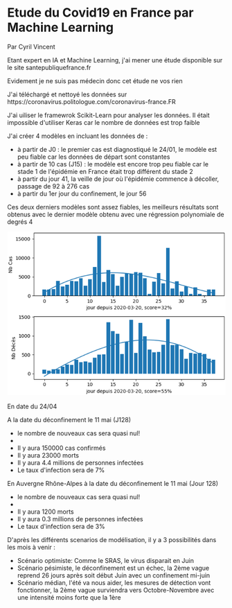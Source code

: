 <h1>Etude du Covid19 en France par Machine Learning</h1>
<p>Par Cyril Vincent</p>
<p>Etant expert en IA et Machine Learning, j'ai mener une étude disponible sur le site santepubliquefrance.fr</p>
<p>Evidement je ne suis pas médecin donc cet étude ne vos rien</p>
<p>J'ai téléchargé et nettoyé les données sur https://coronavirus.politologue.com/coronavirus-france.FR </p>
<p>J'ai uiliser le framewrok Scikit-Learn pour analyser les données. Il était impossible d'utiliser Keras car le nombre de données est trop faible</p>
<p>J'ai créer 4 modèles en incluant les données de :
    <ul>
        <li>à partir de J0 : le premier cas est diagnostiqué le 24/01, le modèle est peu fiable car les données de départ sont constantes</li>
        <li>à partir de 10 cas (J15) : le modèle est encore trop peu fiable car le stade 1 de l'épidémie en France était trop différent du stade 2</li>
        <li>à partir du jour 41, la veille de jour où l'épidémie commence à décoller, passage de 92 à 276 cas</li>
        <li>à partir du 1er jour du confinement, le jour 56</li>
    </ul>
<p>Ces deux derniers modèles sont assez fiables, les meilleurs résultats sont obtenus avec le dernier modèle obtenu avec une régression polynomiale de degrés 4</p>
<img src="data/figure.png"/>
<p>En date du 24/04</p>
<p>A la date du déconfinement le 11 mai (J128)
<ul>
    <li>le nombre de nouveaux cas sera quasi nul!<li>
    <li>Il y aura 150000 cas confirmés</li>
    <li>Il y aura 23000 morts</li>
    <li>Il y aura 4.4 millions de personnes infectées</li>
    <li>Le taux d'infection sera de 7%</li>
</ul>
<p>En Auvergne Rhône-Alpes à la date du déconfinement le 11 mai (Jour 128)
<ul>
    <li>le nombre de nouveaux cas sera quasi nul!<li>
    <li>Il y aura 1200 morts</li>
    <li>Il y aura 0.3 millions de personnes infectées</li>
    <li>Le taux d'infection sera de 3%</li>
</ul>
D'après les différents scenarios de modélisation, il y a 3 possibilités dans les mois à venir :
<ul>
    <li>Scénario optimiste: Comme le SRAS, le virus disparait en Juin</li>
    <li>Scénario pésimiste, le déconfinement est un échec, la 2ème vague reprend 26 jours après soit début Juin avec un confinement mi-juin</li>
    <li>Scénario médian, l'été va nous aider, les mesures de détection vont fonctionner, la 2ème vague surviendra vers Octobre-Novembre avec une intensité moins forte que la 1ère</li>
</ul>

    


